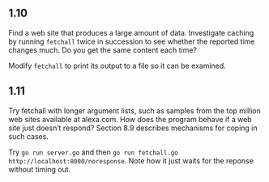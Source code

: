 ## 1.10

Find a web site that produces a large amount of data. Investigate caching by running `fetchall` twice in succession to see whether the reported time changes much. Do you get the same content each time? 

Modify `fetchall` to print its output to a file so it can be examined.


## 1.11

Try fetchall with longer argument lists, such as samples from the top million web sites available at alexa.com. How does the program behave if a web site just doesn’t respond? Section 8.9 describes mechanisms for coping in such cases.

Try `go run server.go` and then `go run fetchall.go http://localhost:8000/noresponse`.  Note how it just waits for the reponse without timing out.  
